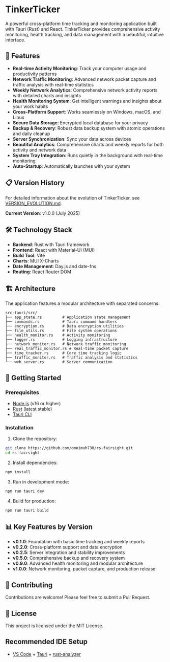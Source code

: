 # TinkerTicker

A powerful cross-platform time tracking and monitoring application built with Tauri (Rust) and React. TinkerTicker provides comprehensive activity monitoring, health tracking, and data management with a beautiful, intuitive interface.

## 🚀 Features

- **Real-time Activity Monitoring**: Track your computer usage and productivity patterns
- **Network Traffic Monitoring**: Advanced network packet capture and traffic analysis with real-time statistics
- **Weekly Network Analytics**: Comprehensive network activity reports with detailed charts and insights
- **Health Monitoring System**: Get intelligent warnings and insights about your work habits
- **Cross-Platform Support**: Works seamlessly on Windows, macOS, and Linux
- **Secure Data Storage**: Encrypted local database for your privacy
- **Backup & Recovery**: Robust data backup system with atomic operations and daily cleanup
- **Server Synchronization**: Sync your data across devices
- **Beautiful Analytics**: Comprehensive charts and weekly reports for both activity and network data
- **System Tray Integration**: Runs quietly in the background with real-time monitoring
- **Auto-Startup**: Automatically launches with your system

## 📋 Version History

For detailed information about the evolution of TinkerTicker, see [VERSION_EVOLUTION.md](./VERSION_EVOLUTION.md).

**Current Version**: v1.0.0 (July 2025)

## 🛠 Technology Stack

- **Backend**: Rust with Tauri framework
- **Frontend**: React with Material-UI (MUI)
- **Build Tool**: Vite
- **Charts**: MUI X-Charts
- **Date Management**: Day.js and date-fns
- **Routing**: React Router DOM

## 🏗 Architecture

The application features a modular architecture with separated concerns:

```
src-tauri/src/
├── app_state.rs         # Application state management
├── commands.rs          # Tauri command handlers  
├── encryption.rs        # Data encryption utilities
├── file_utils.rs        # File system operations
├── health_monitor.rs    # Activity monitoring
├── logger.rs            # Logging infrastructure
├── network_monitor.rs   # Network traffic monitoring
├── real_traffic_monitor.rs # Real-time packet capture
├── time_tracker.rs      # Core time tracking logic
├── traffic_monitor.rs   # Traffic analysis and statistics
└── web_server.rs        # Server communication
```

## 🚀 Getting Started

### Prerequisites

- [Node.js](https://nodejs.org/) (v16 or higher)
- [Rust](https://rustup.rs/) (latest stable)
- [Tauri CLI](https://tauri.app/v1/guides/getting-started/prerequisites)

### Installation

1. Clone the repository:
```bash
git clone https://github.com/omnimuh730/rs-fairsight.git
cd rs-fairsight
```

2. Install dependencies:
```bash
npm install
```

3. Run in development mode:
```bash
npm run tauri dev
```

4. Build for production:
```bash
npm run tauri build
```

## 📊 Key Features by Version

- **v0.1.0**: Foundation with basic time tracking and weekly reports
- **v0.2.0**: Cross-platform support and data encryption
- **v0.2.5**: Server integration and stability improvements
- **v0.5.0**: Comprehensive backup and recovery system
- **v0.9.0**: Advanced health monitoring and modular architecture
- **v1.0.0**: Network monitoring, packet capture, and production release

## 🤝 Contributing

Contributions are welcome! Please feel free to submit a Pull Request.

## 📄 License

This project is licensed under the MIT License.

## Recommended IDE Setup

- [VS Code](https://code.visualstudio.com/) + [Tauri](https://marketplace.visualstudio.com/items?itemName=tauri-apps.tauri-vscode) + [rust-analyzer](https://marketplace.visualstudio.com/items?itemName=rust-lang.rust-analyzer)
